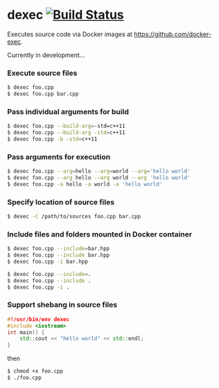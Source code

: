 # dexec [![Build Status](https://travis-ci.org/docker-exec/dexec.svg?branch=master)](https://travis-ci.org/docker-exec/dexec)

Executes source code via Docker images at https://github.com/docker-exec.

Currently in development...

### Execute source files

```sh
$ dexec foo.cpp
$ dexec foo.cpp bar.cpp
```

### Pass individual arguments for build

```sh
$ dexec foo.cpp --build-arg=-std=c++11
$ dexec foo.cpp --build-arg -std=c++11
$ dexec foo.cpp -b -std=c++11
```

### Pass arguments for execution

```sh
$ dexec foo.cpp --arg=hello --arg=world --arg='hello world'
$ dexec foo.cpp --arg hello --arg world --arg 'hello world'
$ dexec foo.cpp -a hello -a world -a 'hello world'
```

### Specify location of source files

```sh
$ dexec -C /path/to/sources foo.cpp bar.cpp
```

### Include files and folders mounted in Docker container

```sh
$ dexec foo.cpp --include=bar.hpp
$ dexec foo.cpp --include bar.hpp
$ dexec foo.cpp -i bar.hpp
```

```sh
$ dexec foo.cpp --include=.
$ dexec foo.cpp --include .
$ dexec foo.cpp -i .
```

### Support shebang in source files

```c++
#!/usr/bin/env dexec
#include <iostream>
int main() {
    std::cout << "hello world" << std::endl;
}
```

then

```sh
$ chmod +x foo.cpp
$ ./foo.cpp
```

